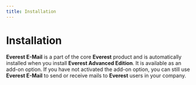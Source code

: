 ```yaml
---
title: Installation
---
```


# Installation


**Everest E-Mail** is a part of the core **Everest** product and is automatically installed when you install **Everest Advanced Edition**. It is available as an add-on option. If you have not activated the add-on option, you can still use **Everest E-Mail** to send or receive mails to **Everest** users in your company.

